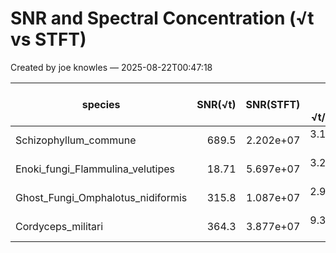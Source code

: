# SNR and Spectral Concentration (√t vs STFT)

Created by joe knowles — 2025-08-22T00:47:18

| species | SNR(√t) | SNR(STFT) | SNR ratio √t/STFT | conc(√t) | conc(STFT) | conc ratio √t/STFT |
|---|---:|---:|---:|---:|---:|---:|
| Schizophyllum_commune | 689.5 | 2.202e+07 | 3.131e-05 | 0.05665 | 0.02726 | 2.078 |
| Enoki_fungi_Flammulina_velutipes | 18.71 | 5.697e+07 | 3.285e-07 | 0.02599 | 0.01384 | 1.877 |
| Ghost_Fungi_Omphalotus_nidiformis | 315.8 | 1.087e+07 | 2.904e-05 | 0.02257 | 0.01648 | 1.37 |
| Cordyceps_militari | 364.3 | 3.877e+07 | 9.395e-06 | 0.02872 | 0.02517 | 1.141 |
